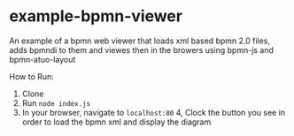 # example-bpmn-viewer
An example of a bpmn web viewer that loads xml based bpmn 2.0 files, adds bpmndi to them and viewes then in the browers using bpmn-js and bpmn-atuo-layout

How to Run:
1. Clone
2. Run ```node index.js```
3. In your browser, navigate to ```localhost:80```
4, Clock the button you see in order to load the bpmn xml and display the diagram
